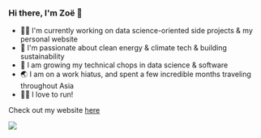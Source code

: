 ### Hi there, I'm Zoë 👋

- 👩‍💻 I'm currently working on data science-oriented side projects & my personal website
- 🔋 I'm passionate about clean energy & climate tech & building sustainability
- 🌱 I am growing my technical chops in data science & software
- 🌏 I am on a work hiatus, and spent a few incredible months traveling throughout Asia
- 🏃‍♀️ I love to run!

Check out my website [here](https://www.zoemcbride.com) <p>

<a href="https://www.linkedin.com/in/zoecamillemcbride/">
    <img src="https://img.shields.io/badge/linkedin-%230077B5.svg?&style=for-the-badge&logo=linkedin&logoColor=white" /></a>
<br>
